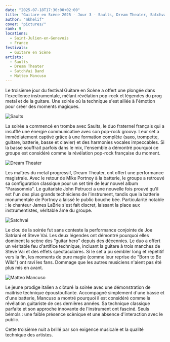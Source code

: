 ```yaml
---
date: "2025-07-18T17:30:00+02:00"
title: "Guitare en Scène 2025 - Jour 3 - Saults, Dream Theater, Satchvai, Matteo Mancuso"
author: "mkhelif"
cover: "pictures/"
rank: 9
locations:
  - Saint-Julien-en-Genevois
  - France
festivals:
  - Guitare en Scène
artists:
  - Saults
  - Dream Theater
  - SatchVai Band
  - Matteo Mancuso
---
```


Le troisième jour du festival Guitare en Scène a offert une plongée dans l'excellence instrumentale, mêlant révélation
pop-rock et légendes du prog metal et de la guitare. Une soirée où la technique s'est alliée à l'émotion pour créer des
moments magiques.


![Saults]()

La soirée a commencé en trombe avec Saults, le duo fraternel français qui a insufflé une énergie communicative avec son
pop-rock groovy. Leur set a immédiatement captivé grâce à une formation complète (saxo, trompette, guitare, batterie,
basse et clavier) et des harmonies vocales impeccables. Si la basse souffrait parfois dans le mix, l'ensemble a démontré
pourquoi ce groupe est considéré comme la révélation pop-rock française du moment.


![Dream Theater]()

Les maîtres du metal progressif, Dream Theater, ont offert une performance magistrale. Avec le retour de Mike Portnoy à
la batterie, le groupe a retrouvé sa configuration classique pour un set tiré de leur nouvel album "Parasomnia". Le
guitariste John Petrucci a une nouvelle fois prouvé qu'il est l'un des plus grands techniciens de l'instrument, tandis
que la batterie monumentale de Portnoy a laissé le public bouche bée. Particularité notable : le chanteur James LaBrie
s'est fait discret, laissant la place aux instrumentistes, véritable âme du groupe.


![Satchvai]()

Le clou de la soirée fut sans conteste la performance conjointe de Joe Satriani et Steve Vai. Les deux légendes ont
démontré pourquoi elles dominent la scène des “guitar hero” depuis des décennies. Le duo a offert un véritable feu
d'artifice technique, incluant la guitare à trois manches de Steve Vai et des effets spectaculaires. Si le set a pu
sembler long et répétitif vers la fin, les moments de pure magie (comme leur reprise de "Born to Be Wild") ont ravi les
fans. Dommage que les autres musiciens n'aient pas été plus mis en avant.


![Matteo Mancuso]()

Le jeune prodige italien a clôturé la soirée avec une démonstration de maîtrise technique époustouflante. Accompagné
simplement d'une basse et d'une batterie, Mancuso a montré pourquoi il est considéré comme la révélation guitariste de
ces dernières années. Sa technique classique parfaite et son approche innovante de l'instrument ont fasciné. Seuls
bémols : une faible présence scènique et une absence d'interaction avec le public.

Cette troisième nuit a brillé par son exigence musicale et la qualité technique des artistes. 
